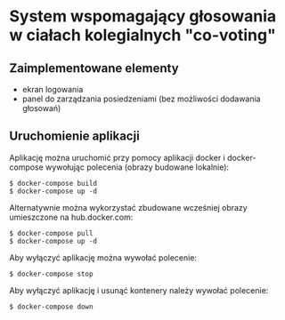 # System wspomagający głosowania w ciałach kolegialnych "co-voting"

## Zaimplementowane elementy
- ekran logowania
- panel do zarządzania posiedzeniami (bez możliwości dodawania głosowań)

## Uruchomienie aplikacji
Aplikację można uruchomić przy pomocy aplikacji docker i docker-compose wywołując polecenia (obrazy budowane lokalnie):
``` shell
$ docker-compose build
$ docker-compose up -d
```
Alternatywnie można wykorzystać zbudowane wcześniej obrazy umieszczone na hub.docker.com:
``` shell
$ docker-compose pull
$ docker-compose up -d
```
Aby wyłączyć aplikację można wywołać polecenie:
``` shell
$ docker-compose stop
```
Aby wyłączyć aplikację i usunąć kontenery należy wywołać polecenie:
``` shell
$ docker-compose down
```




